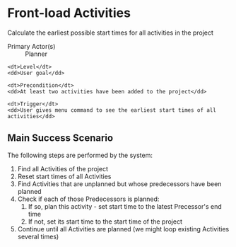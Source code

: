 # Front-load Activities #

Calculate the earliest possible start times for all activities in the project

<dl class="use-case-properties">
	<dt>Primary Actor(s)</dt>
	<dd>Planner</dd>
	
	<dt>Level</dt>
	<dd>User goal</dd>
	
	<dt>Precondition</dt>
	<dd>At least two activities have been added to the project</dd>
	
	<dt>Trigger</dt>
	<dd>User gives menu command to see the earliest start times of all activities</dd>
</dl>

## Main Success Scenario ##

The following steps are performed by the system:

<ol class="scenario">
	<li>Find all Activities of the project
	<li>Reset start times of all Activities
	<li>Find Activities that are unplanned but whose predecessors have been planned
	<li>Check if each of those Predecessors is planned:
		<ol>
			<li>If so, plan this activity - set start time to the latest Precessor's end time
			<li>If not, set its start time to the start time of the project
		</ol>
	</li>
	<li>Continue until all Activities are planned (we might loop existing Activities several times)
</ol>
